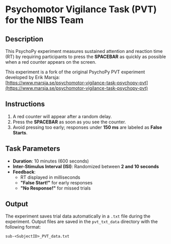 # Psychomotor Vigilance Task (PVT) for the NIBS Team

## Description

This PsychoPy experiment measures sustained attention and reaction time (RT) by requiring participants to press the **SPACEBAR** as quickly as possible when a red counter appears on the screen. 

This experiment is a fork of the original PsychoPy PVT experiment developed by Erik Marsja:  
[https://www.marsja.se/psychomotor-vigilance-task-psychopy-pvt](https://www.marsja.se/psychomotor-vigilance-task-psychopy-pvt)

## Instructions

1. A red counter will appear after a random delay.
2. Press the **SPACEBAR** as soon as you see the counter.
3. Avoid pressing too early; responses under **150 ms** are labeled as **False Starts**.

## Task Parameters

- **Duration**: 10 minutes (600 seconds)  
- **Inter-Stimulus Interval (ISI)**: Randomized between **2 and 10 seconds**  
- **Feedback**:  
  - RT displayed in milliseconds  
  - **"False Start!"** for early responses  
  - **"No Response!"** for missed trials  

## Output

The experiment saves trial data automatically in a `.txt` file during the experiment. Output files are saved in the `pvt_txt_data` directory with the following format:

`sub-<SubjectID>_PVT_data.txt`
